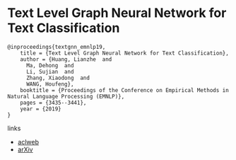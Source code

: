 # Text Level Graph Neural Network for Text Classification

```
@inproceedings{textgnn_emnlp19,
    title = {Text Level Graph Neural Network for Text Classification},
    author = {Huang, Lianzhe  and
      Ma, Dehong  and
      Li, Sujian  and
      Zhang, Xiaodong  and
      WANG, Houfeng},
    booktitle = {Proceedings of the Conference on Empirical Methods in Natural Language Processing (EMNLP)},
    pages = {3435--3441},
    year = {2019}
}
```

links
- [aclweb](https://www.aclweb.org/anthology/D19-1345/)
- [arXiv](https://arxiv.org/abs/1910.02356)
